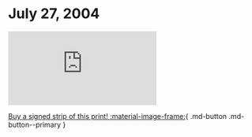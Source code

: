 # July 27, 2004

![](https://www.achewood.com/comic.php?date=07272004)

[Buy a signed strip of this print! :material-image-frame:](https://achewood-holiday-pop-up.myshopify.com/products/strip#07272004){ .md-button .md-button--primary }
